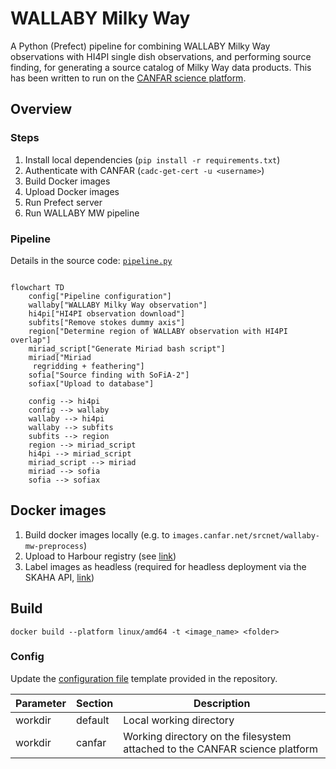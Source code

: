# WALLABY Milky Way

A Python (Prefect) pipeline for combining WALLABY Milky Way observations with HI4PI single dish observations, and performing source finding, for generating a source catalog of Milky Way data products. This has been written to run on the [CANFAR science platform](https://www.canfar.net/science-portal/).

## Overview

### Steps

1. Install local dependencies (`pip install -r requirements.txt`)
2. Authenticate with CANFAR (`cadc-get-cert -u <username>`)
3. Build Docker images
4. Upload Docker images
5. Run Prefect server
6. Run WALLABY MW pipeline

### Pipeline

Details in the source code: [`pipeline.py`](pipeline.py)

```mermaid

flowchart TD
    config["Pipeline configuration"]
    wallaby["WALLABY Milky Way observation"]
    hi4pi["HI4PI observation download"]
    subfits["Remove stokes dummy axis"]
    region["Determine region of WALLABY observation with HI4PI overlap"]
    miriad_script["Generate Miriad bash script"]
    miriad["Miriad
     regridding + feathering"]
    sofia["Source finding with SoFiA-2"]
    sofiax["Upload to database"]

    config --> hi4pi
    config --> wallaby
    wallaby --> hi4pi
    wallaby --> subfits
    subfits --> region
    region --> miriad_script
    hi4pi --> miriad_script
    miriad_script --> miriad
    miriad --> sofia
    sofia --> sofiax

```

## Docker images

1. Build docker images locally (e.g. to `images.canfar.net/srcnet/wallaby-mw-preprocess`)
2. Upload to Harbour registry (see [link](https://www.opencadc.org/science-containers/complete/publishing/#publishing-skaha-containers))
3. Label images as headless (required for headless deployment via the SKAHA API, [link](https://images.canfar.net/harbor/projects/))

## Build

```
docker build --platform linux/amd64 -t <image_name> <folder>
```

### Config

Update the [configuration file](./pipeline.ini) template provided in the repository.

| Parameter | Section | Description |
| --- | --- | --- |
| workdir | default | Local working directory |
| workdir | canfar | Working directory on the filesystem attached to the CANFAR science platform |
